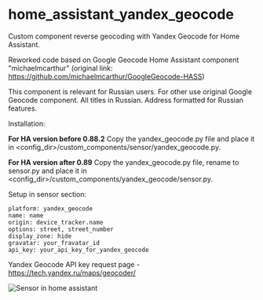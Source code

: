 # home_assistant_yandex_geocode
Custom component reverse geocoding with Yandex Geocode for Home Assistant.

Reworked code based on Google Geocode Home Assistant component "michaelmcarthur" (original link: https://github.com/michaelmcarthur/GoogleGeocode-HASS)

This component is relevant for Russian users. For other use original Google Geocode component.
All titles in Russian. Address formatted for Russian features.

Installation:

**For HA version before 0.88.2**
Copy the yandex_geocode.py file and place it in <config_dir>/custom_components/sensor/yandex_geocode.py.

**For HA version after 0.89**
Copy the yandex_geocode.py file, rename to sensor.py and place it in <config_dir>/custom_components/yandex_geocode/sensor.py.

Setup in sensor section:

```
platform: yandex_geocode
name: name
origin: device_tracker.name
options: street, street_number
display_zone: hide
gravatar: your_fravatar_id
api_key: your_api_key_for_yandex_geocode
```
  
Yandex Geocode API key request page - https://tech.yandex.ru/maps/geocoder/
  
![Sensor in home assistant](https://github.com/renat85/home_assistant_yandex_geocode/blob/master/HA_Sensor_Yandex.JPG?raw=true)
